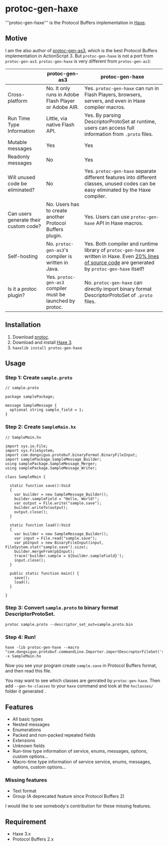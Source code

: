 protoc-gen-haxe
===============

'''protoc-gen-haxe''' is the Protocol Buffers implementation in [Haxe](http://www.haxe.org/).

## Motive

I am the also author of [protoc-gen-as3](https://code.google.com/p/protoc-gen-as3/),
which is the best Protocol Buffers implementation in ActionScript 3.
But `protoc-gen-haxe` is not a port from `protoc-gen-as3`.
`protoc-gen-haxe` is very different from `protoc-gen-as3`:

| | protoc-gen-as3 | protoc-gen-haxe |
| ------------- | ------------- | ----- |
| Cross-platform | No. It only runs in Adobe Flash Player or Adobe AIR. | Yes. `protoc-gen-haxe` can run in Flash Players, browsers, servers, and even in Haxe compiler macros. |
| Run Time Type Information | Little, via native Flash API. | Yes. By parsing DescriptorProtoSet at runtime, users can access full information from `.proto` files. |
| Mutable messages | Yes | Yes |
| Readonly messages | No | Yes |
| Will unused code be eliminated? | No | Yes. `protoc-gen-haxe` separate different features into different classes, unused codes can be easy eliminated by the Haxe compiler. |
| Can users generate their custom code? | No. Users has to create another Protocol Buffers plugin. | Yes. Users can use `protoc-gen-haxe` API in Haxe macros. |
| Self-hosting | No. `protoc-gen-as3`'s compiler is written in Java. | Yes. Both compiler and runtime library of `protoc-gen-haxe` are written in Haxe. Even [20% lines of source code](https://github.com/Atry/protoc-gen-haxe/tree/master/haxelib-release/com/dongxiguo/protobuf/compiler/bootstrap) are generated by `protoc-gen-haxe` itself! |
| Is it a protoc plugin? | Yes. `protoc-gen-as3` compiler must be launched by protoc. | No. `protoc-gen-haxe` can directly import binary format DescriptorProtoSet of `.proto` files. |

## Installation

 1. Download [protoc](https://code.google.com/p/protobuf/downloads/detail?name=protoc-2.5.0-win32.zip).
 2. Download and install [Haxe 3](http://www.haxe.org/download).
 3. ```haxelib install protoc-gen-haxe```

## Usage

### Step 1: Create `sample.proto`

```
// sample.proto

package samplePackage;

message SampleMessage {
  optional string sample_field = 1;
}
```

### Step 2: Create `SampleMain.hx`

```
// SampleMain.hx

import sys.io.File;
import sys.FileSystem;
import com.dongxiguo.protobuf.binaryFormat.BinaryFileInput;
import samplePackage.SampleMessage_Builder;
using samplePackage.SampleMessage_Merger;
using samplePackage.SampleMessage_Writer;

class SampleMain {

  static function save():Void
  {
    var builder = new SampleMessage_Builder();
    builder.sampleField = "Hello, World!";
    var output = File.write("sample.save");
    builder.writeTo(output);
    output.close();
  }

  static function load():Void
  {
    var builder = new SampleMessage_Builder();
    var input = File.read("sample.save");
    var pbInput = new BinaryFileInput(input, FileSystem.stat("sample.save").size);
    builder.mergeFrom(pbInput);
    trace('builder.sample = ${builder.sampleField}');
    input.close();
  }

  public static function main() {
    save();
    load();
  }

}
```

### Step 3: Convert `sample.proto` to binary format DescriptorProtoSet.

```
protoc sample.proto --descriptor_set_out=sample.proto.bin
```

### Step 4: Run!

```
haxe -lib protoc-gen-haxe --macro "com.dongxiguo.protobuf.commandLine.Importer.importDescroptorFileSet('sample.proto.bin')" -x SampleMain.hx
```

Now you see your program create `sample.save` in Protocol Buffers format, and then read this file.

You may want to see which classes are genrated by `protoc-gen-haxe`.
Then add `--gen-hx-classes` to your `haxe` command and look at the `hxclasses/` folder it generated .


## Features

 * All basic types
 * Nested messages
 * Enumerations
 * Packed and non-packed repeated fields
 * Extensions
 * Unknown fields
 * Run-time type information of service, enums, messages, options, custom options...
 * Macro-time type information of service service, enums, messages, options, custom options...

### Missing features

 * Text format
 * Group (A deprecated feature since Protocol Buffers 2)

I would like to see somebody's contribution for these missing features.

## Requirement

 * Haxe 3.x
 * Protocol Buffers 2.x
